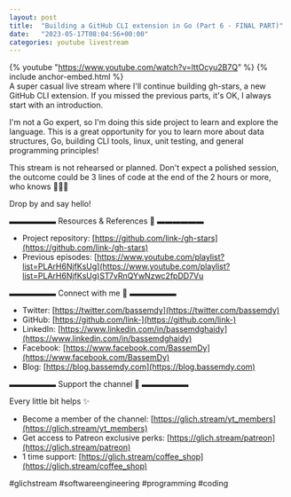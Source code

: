 ```yaml
---
layout: post
title:  "Building a GitHub CLI extension in Go (Part 6 - FINAL PART)"
date:   "2023-05-17T08:04:56+00:00"
categories: youtube livestream
---
```

{% youtube  "https://www.youtube.com/watch?v=lttOcyu2B7Q" %}
{% include anchor-embed.html %}
<br />
A super casual live stream where I'll continue building gh-stars, a new GitHub CLI extension. If you missed the previous parts, it's OK, I always start with an introduction.

I'm not a Go expert, so I'm doing this side project to learn and explore the language. This is a great opportunity for you to learn more about data structures, Go, building CLI tools, linux, unit testing, and general programming principles!

This stream is not rehearsed or planned. Don't expect a polished session, the outcome could be 3 lines of code at the end of the 2 hours or more, who knows 🤷‍♂️😄 

Drop by and say hello!

▬▬▬▬▬▬ Resources &amp; References 📕 ▬▬▬▬▬▬

- Project repository: [https://github.com/link-/gh-stars](https://github.com/link-/gh-stars)
- Previous episodes: [https://www.youtube.com/playlist?list=PLArH6NjfKsUg](https://www.youtube.com/playlist?list=PLArH6NjfKsUg)ST7vRnQYwNzwc2fpDD7Vu

▬▬▬▬▬▬ Connect with me 👋 ▬▬▬▬▬▬

- Twitter: [https://twitter.com/bassemdy](https://twitter.com/bassemdy)
- GitHub: [https://github.com/link-](https://github.com/link-)
- LinkedIn: [https://www.linkedin.com/in/bassemdghaidy](https://www.linkedin.com/in/bassemdghaidy)
- Facebook: [https://www.facebook.com/BassemDy](https://www.facebook.com/BassemDy)
- Blog: [https://blog.bassemdy.com](https://blog.bassemdy.com)

▬▬▬▬▬▬ Support the channel 💜 ▬▬▬▬▬▬

Every little bit helps ✨
- Become a member of the channel: [https://glich.stream/yt_members](https://glich.stream/yt_members)
- Get access to Patreon exclusive perks: [https://glich.stream/patreon](https://glich.stream/patreon)
- 1 time support: [https://glich.stream/coffee_shop](https://glich.stream/coffee_shop)

#glichstream #softwareengineering #programming #coding
